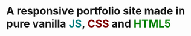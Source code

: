 <h1> A responsive portfolio site made in pure vanilla <span style="color:teal;">JS</span>, <span style="color:maroon;">CSS</span> and <span style="color:green;">HTML5</span></h1>
